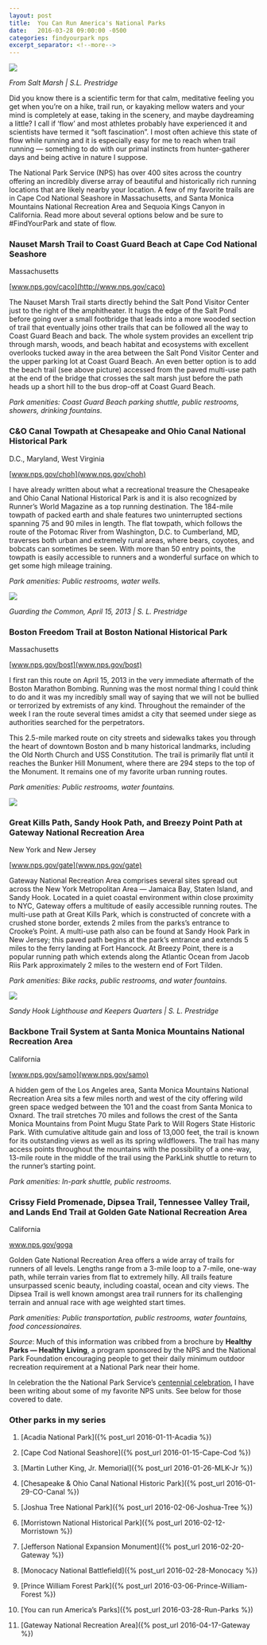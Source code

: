 ```yaml
---
layout: post
title:  You Can Run America's National Parks
date:   2016-03-28 09:00:00 -0500
categories: findyourpark nps
excerpt_separator: <!--more-->
---
```


![](/img/2016-03-28-Salt-Marsh.jpg)

<cite>From Salt Marsh | S.L. Prestridge</cite>

Did you know there is a scientific term for that calm, meditative feeling you get when you’re on a hike, trail run, or kayaking mellow waters and your mind is completely at ease, taking in the scenery, and maybe daydreaming a little? I call if ‘flow’ and most athletes probably have experienced it and scientists have termed it “soft fascination”. I most often achieve this state of flow while running and it is especially easy for me to reach when trail running — something to do with our primal instincts from hunter-gatherer days and being active in nature I suppose.

<!--more-->

The National Park Service (NPS) has over 400 sites across the country offering an incredibly diverse array of beautiful and historically rich running locations that are likely nearby your location. A few of my favorite trails are in Cape Cod National Seashore in Massachusetts, and Santa Monica Mountains National Recreation Area and Sequoia Kings Canyon in California. Read more about several options below and be sure to #FindYourPark and state of flow.



### Nauset Marsh Trail to Coast Guard Beach at Cape Cod National Seashore

Massachusetts

[www.nps.gov/caco](http://www.nps.gov/caco)

The Nauset Marsh Trail starts directly behind the Salt Pond Visitor Center just to the right of the amphitheater. It hugs the edge of the Salt Pond before going over a small footbridge that leads into a more wooded section of trail that eventually joins other trails that can be followed all the way to Coast Guard Beach and back. The whole system provides an excellent trip through marsh, woods, and beach habitat and ecosystems with excellent overlooks tucked away in the area between the Salt Pond Visitor Center and the upper parking lot at Coast Guard Beach. An even better option is to add the beach trail (see above picture) accessed from the paved multi-use path at the end of the bridge that crosses the salt marsh just before the path heads up a short hill to the bus drop-off at Coast Guard Beach.

_Park amenities: Coast Guard Beach parking shuttle, public restrooms, showers, drinking fountains._



### C&O Canal Towpath at Chesapeake and Ohio Canal National Historical Park

D.C., Maryland, West Virginia

[www.nps.gov/choh](www.nps.gov/choh)

I have already written about what a recreational treasure the Chesapeake and Ohio Canal National Historical Park is and it is also recognized by Runner’s World Magazine as a top running destination. The 184-mile towpath of packed earth and shale features two uninterrupted sections spanning 75 and 90 miles in length. The flat towpath, which follows the route of the Potomac River from Washington, D.C. to Cumberland, MD, traverses both urban and extremely rural areas, where bears, coyotes, and bobcats can sometimes be seen. With more than 50 entry points, the towpath is easily accessible to runners and a wonderful surface on which to get some high mileage training.

_Park amenities: Public restrooms, water wells._


![](/img/2016-03-28-Guarding.jpg)

<cite>Guarding the Common, April 15, 2013 | S. L. Prestridge</cite>



### Boston Freedom Trail at Boston National Historical Park

Massachusetts

[www.nps.gov/bost](www.nps.gov/bost)


I first ran this route on April 15, 2013 in the very immediate aftermath of the Boston Marathon Bombing. Running was the most normal thing I could think to do and it was my incredibly small way of saying that we will not be bullied or terrorized by extremists of any kind. Throughout the remainder of the week I ran the route several times amidst a city that seemed under siege as authorities searched for the perpetrators.

This 2.5-mile marked route on city streets and sidewalks takes you through the heart of downtown Boston and b many historical landmarks, including the Old North Church and USS Constitution. The trail is primarily flat until it reaches the Bunker Hill Monument, where there are 294 steps to the top of the Monument. It remains one of my favorite urban running routes.

_Park amenities: Public restrooms, water fountains._


![](/img/2016-03-28-Bunker-Hill.jpg)


### Great Kills Path, Sandy Hook Path, and Breezy Point Path at Gateway National Recreation Area

New York and New Jersey

[www.nps.gov/gate](www.nps.gov/gate)

Gateway National Recreation Area comprises several sites spread out across the New York Metropolitan Area — Jamaica Bay, Staten Island, and Sandy Hook. Located in a quiet coastal environment within close proximity to NYC, Gateway offers a multitude of easily accessible running routes. The multi-use path at Great Kills Park, which is constructed of concrete with a crushed stone border, extends 2 miles from the parks’s entrance to Crooke’s Point. A multi-use path also can be found at Sandy Hook Park in New Jersey; this paved path begins at the park’s entrance and extends 5 miles to the ferry landing at Fort Hancock. At Breezy Point, there is a popular running path which extends along the Atlantic Ocean from Jacob Riis Park approximately 2 miles to the western end of Fort Tilden.

_Park amenities: Bike racks, public restrooms, and water fountains._

![](/img/2016-03-28-Lighthouse.jpg)

<cite>Sandy Hook Lighthouse and Keepers Quarters | S. L. Prestridge</cite>


### Backbone Trail System at Santa Monica Mountains National Recreation Area

California

[www.nps.gov/samo](www.nps.gov/samo)

A hidden gem of the Los Angeles area, Santa Monica Mountains National Recreation Area sits a few miles north and west of the city offering wild green space wedged between the 101 and the coast from Santa Monica to Oxnard. The trail stretches 70 miles and follows the crest of the Santa Monica Mountains from Point Mugu State Park to Will Rogers State Historic Park. With cumulative altitude gain and loss of 13,000 feet, the trail is known for its outstanding views as well as its spring wildflowers. The trail has many access points throughout the mountains with the possibility of a one-way, 13-mile route in the middle of the trail using the ParkLink shuttle to return to the runner’s starting point.

_Park amenities: In-park shuttle, public restrooms._



### Crissy Field Promenade, Dipsea Trail, Tennessee Valley Trail, and Lands End Trail at Golden Gate National Recreation Area

California

www.nps.gov/goga

Golden Gate National Recreation Area offers a wide array of trails for runners of all levels. Lengths range from a 3-mile loop to a 7-mile, one-way path, while terrain varies from flat to extremely hilly. All trails feature unsurpassed scenic beauty, including coastal, ocean and city views. The Dipsea Trail is well known amongst area trail runners for its challenging terrain and annual race with age weighted start times.

_Park amenities: Public transportation, public restrooms, water fountains, food concessionaires._

_Source_: Much of this information was cribbed from a brochure by **Healthy Parks — Healthy Living**, a program sponsored by the NPS and the National Park Foundation encouraging people to get their daily minimum outdoor recreation requirement at a National Park near their home.

In celebration the the National Park Service’s [centennial celebration](https://www.nps.gov/subjects/centennial/index.htm), I have been writing about some of my favorite NPS units. See below for those covered to date.


### Other parks in my series

1. [Acadia National Park]({% post_url 2016-01-11-Acadia %})

2. [Cape Cod National Seashore]({% post_url 2016-01-15-Cape-Cod %})

3. [Martin Luther King, Jr. Memorial]({% post_url 2016-01-26-MLK-Jr %})

4. [Chesapeake & Ohio Canal National Historic Park]({% post_url 2016-01-29-CO-Canal %})

5. [Joshua Tree National Park]({% post_url 2016-02-06-Joshua-Tree %})

6. [Morristown National Historical Park]({% post_url 2016-02-12-Morristown %})

7. [Jefferson National Expansion Monument]({% post_url 2016-02-20-Gateway %})

8. [Monocacy National Battlefield]({% post_url 2016-02-28-Monocacy %})

9. [Prince William Forest Park]({% post_url 2016-03-06-Prince-William-Forest %})

10. [You can run America’s Parks]({% post_url 2016-03-28-Run-Parks %})

11. [Gateway National Recreation Area]({% post_url 2016-04-17-Gateway %})

